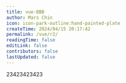 ```yaml
---
title: vue-BBB
author: Mars Chin
icon: icon-park-outline:hand-painted-plate
createTime: 2024/04/15 20:17:42
permalink: /vue/r2/
readingTime: false
editLink: false
contributors: false
lastUpdated: false
---
```



23423423423
